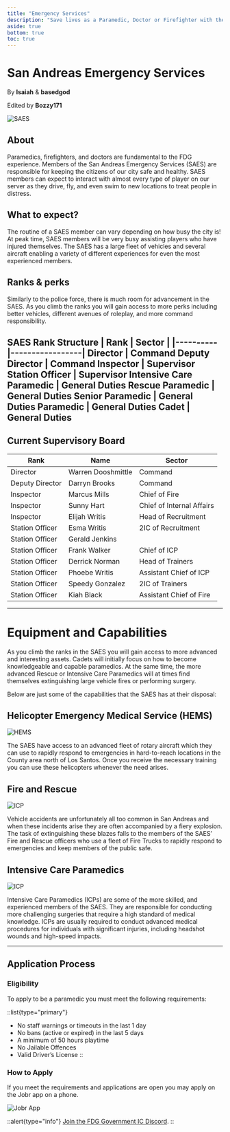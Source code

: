 ```yaml
---
title: "Emergency Services"
description: "Save lives as a Paramedic, Doctor or Firefighter with the San Andreas Emergency Services (SAES). Understand the eligibility requirements and learn how to apply!"
aside: true
bottom: true
toc: true
---
```


# San Andreas Emergency Services

By **Isaiah** & **basedgod**

Edited by **Bozzy171**

![SAES](https://i.imgur.com/96kJgAo.png)

## About

Paramedics, firefighters, and doctors are fundamental to the FDG experience. Members of the San Andreas Emergency Services (SAES) are responsible for keeping the citizens of our city safe and healthy. SAES members can expect to interact with almost every type of player on our server as they drive, fly, and even swim to new locations to treat people in distress.  



## What to expect? 
The routine of a SAES member can vary depending on how busy the city is! At peak time, SAES members will be very busy assisting players who have injured themselves. The SAES has a large fleet of vehicles and several aircraft enabling a variety of different experiences for even the most experienced members. 



## Ranks & perks

Similarly to the police force, there is much room for advancement in the SAES. As you climb the ranks you will gain access to more perks including better vehicles, different avenues of roleplay, and more command responsibility. 

**SAES Rank Structure**
| **Rank** | **Sector** |
|----------|-----------------|
Director | Command
Deputy Director | Command
Inspector | Supervisor
Station Officer | Supervisor
Intensive Care Paramedic | General Duties
Rescue Paramedic | General Duties
Senior Paramedic | General Duties
Paramedic | General Duties
Cadet | General Duties
---


## Current Supervisory Board

| **Rank** | **Name**  | **Sector**  |
|----------|------------------------------|------------------------------|
Director | Warren Dooshmittle | Command
Deputy Director | Darryn Brooks | Command
Inspector | Marcus Mills | Chief of Fire
Inspector | Sunny Hart | Chief of Internal Affairs
Inspector | Elijah Writis | Head of Recruitment
Station Officer | Esma Writis | 2IC of Recruitment
Station Officer | Gerald Jenkins | 
Station Officer | Frank Walker | Chief of ICP
Station Officer | Derrick Norman | Head of Trainers
Station Officer | Phoebe Writis | Assistant Chief of ICP
Station Officer | Speedy Gonzalez | 2IC of Trainers
Station Officer | Kiah Black | Assistant Chief of Fire

---

# Equipment and Capabilities
As you climb the ranks in the SAES you will gain access to more advanced and interesting assets. Cadets will initially focus on how to become knowledgeable and capable paramedics. At the same time, the more advanced Rescue or Intensive Care Paramedics will at times find themselves extinguishing large vehicle fires or performing surgery.

Below are just some of the capabilities that the SAES has at their disposal:


## Helicopter Emergency Medical Service (HEMS)
![HEMS](https://i.imgur.com/NkkwMeU.png)

The SAES have access to an advanced fleet of rotary aircraft which they can use to rapidly respond to emergencies in hard-to-reach locations in the County area north of Los Santos. Once you receive the necessary training you can use these helicopters whenever the need arises.



## Fire and Rescue
![ICP](https://i.imgur.com/1igiMEa.png)

Vehicle accidents are unfortunately all too common in San Andreas and when these incidents arise they are often accompanied by a fiery explosion. The task of extinguishing these blazes falls to the members of the SAES’ Fire and Rescue officers who use a fleet of Fire Trucks to rapidly respond to emergencies and keep members of the public safe. 



## Intensive Care Paramedics
![ICP](https://i.imgur.com/lTbYf8b.png)

Intensive Care Paramedics (ICPs) are some of the more skilled, and experienced members of the SAES. They are responsible for conducting more challenging surgeries that require a high standard of medical knowledge. ICPs are usually required to conduct advanced medical procedures for individuals with significant injuries, including headshot wounds and high-speed impacts. 

---

## Application Process


### Eligibility
To apply to be a paramedic you must meet the following requirements:

::list{type="primary"}
- No staff warnings or timeouts in the last 1 day
- No bans (active or expired) in the last 5 days
- A minimum of 50 hours playtime
- No Jailable Offences
- Valid Driver’s License
::

### How to Apply

If you meet the requirements and applications are open you may apply on the Jobr app on a phone.

![Jobr App](https://imgur.com/ZLv5RpL.png)

::alert{type="info"}
[Join the FDG Government IC Discord](https://discord.com/invite/UMfASun3A4).
::
